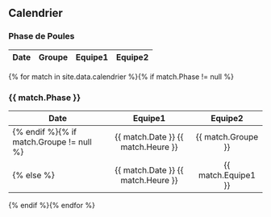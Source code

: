 ## Calendrier

### Phase de Poules

| Date | Groupe | Equipe1 | Equipe2 |
| ---- | :----: | :-----: | :-----: |
{% for match in site.data.calendrier %}{% if match.Phase != null %}
### {{ match.Phase }}

| Date | Equipe1 | Equipe2 |
| ---- | :-----: | :-----: |
{% endif %}{% if match.Groupe != null %}|{{ match.Date }} {{ match.Heure }} | {{ match.Groupe }}| {{ match.Equipe1 }} | {{ match.Equipe2 }} |
{% else %}|{{ match.Date }} {{ match.Heure }} | {{ match.Equipe1 }} | {{ match.Equipe2 }} |
{% endif %}{% endfor %}
